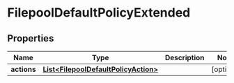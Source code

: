
# FilepoolDefaultPolicyExtended

## Properties
Name | Type | Description | Notes
------------ | ------------- | ------------- | -------------
**actions** | [**List&lt;FilepoolDefaultPolicyAction&gt;**](FilepoolDefaultPolicyAction.md) |  |  [optional]



